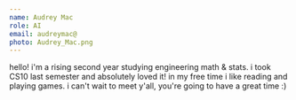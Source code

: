 ```yaml
---
name: Audrey Mac
role: AI
email: audreymac@
photo: Audrey_Mac.png
---
```

hello! i'm a rising second year studying engineering math & stats. i took CS10 last semester and absolutely loved it! in my free time i like reading and playing games. i can't wait to meet y'all, you're going to have a great time :)
